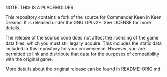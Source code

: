 NOTE: THIS IS A PLACEHOLDER

This repository contains a fork of the source for Commander Keen in Keen Dreams.  It is released under the GNU GPLv2+.  See LICENSE for more details.

The release of the source code does not affect the licensing of the game data files, which you must still legally acquire.  This includes the static data included in this repository for your convenience.  However, you are permitted to link and distribute that data for the purposes of compatibility with the original game.

More details about the original release can be found in README-ORIG.md.
